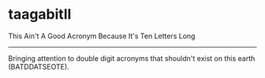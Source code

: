 # taagabitll
This Ain't A Good Acronym Because It's Ten Letters Long
***
Bringing attention to double digit acronyms that shouldn't exist on this earth (BATDDATSEOTE).
